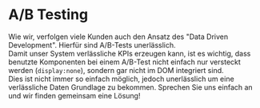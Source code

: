 # A/B Testing

Wie wir, verfolgen viele Kunden auch den Ansatz des "Data Driven Development". Hierfür sind A/B-Tests unerlässlich.  
Damit unser System verlässliche KPIs erzeugen kann, ist es wichtig, dass benutzte Komponenten bei einem A/B-Test nicht einfach nur versteckt werden \(`display:none`\), sondern gar nicht im DOM integriert sind.  
Dies ist nicht immer so einfach möglich, jedoch unerlässlich um eine verlässliche Daten Grundlage zu bekommen. Sprechen Sie uns einfach an und wir finden gemeinsam eine Lösung! 



